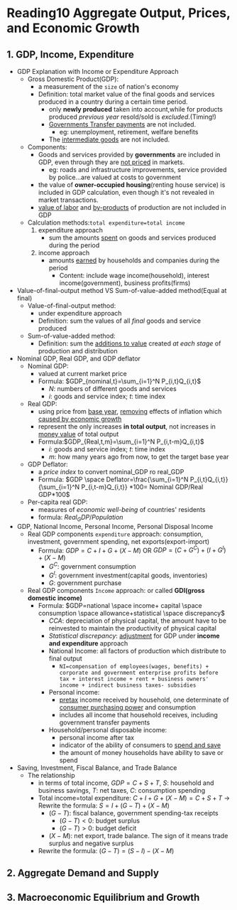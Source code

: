 # Reading10 Aggregate Output, Prices, and Economic Growth

## 1. GDP, Income, Expenditure

- GDP Explanation with Income or Expenditure Approach
  - Gross Domestic Product(GDP):
    - a measurement of the `size` of nation's economy
    - Definition: total market value of the final goods and services produced in a country during a certain time period.
      - only **newly produced** taken into account,while for products produced *previous year* resold/sold is *excluded*.(Timing!)
      - <u>Governments Transfer payments</u> are not included.
        - eg: unemployment, retirement, welfare benefits 
      - The <u>intermediate goods</u> are not included.
  - Components:
    - Goods and services provided by **governments** are included in GDP, even through they are <u>not priced</u> in markets.
      - eg: roads and infrastructure improvements, service provided by police...are valued at costs to government
    - the value of **owner-occupied housing**(renting house service) is included in GDP calculation, even though it's not revealed in market transactions.
    - <u>value of labor</u> and <u>by-products</u> of production are not included in GDP
  - Calculation methods:`total expenditure=total income`
    1. expenditure approach
       - sum the amounts <u>spent</u> on goods and services produced during the period
    2. income approach
       - amounts <u>earned</u> by households and companies during the period
         - Content: include wage income(household), interest income(government), business profits(firms)
- Value-of-final-output method VS Sum-of-value-added method(Equal at final)
  - Value-of-final-output method: 
    - under expenditure approach
    - Definition: sum the values of all *final* goods and service produced
  - Sum-of-value-added method:
    - Definition: sum the <u>additions to value</u> created *at each stage* of production and distribution
- Nominal GDP, Real GDP, and GDP deflator
  - Nominal GDP: 
    - valued at current market price
    - Formula: $GDP_{nominal,t}=\sum_{i=1}^N P_{i,t}Q_{i,t}$
      - $N$: numbers of different goods and services
      - $i$: goods and service index; $t$: time index
  - Real GDP:
    - using price from <u>base year</u>, <u>removing</u> effects of inflation which <u>caused by economic growth</u>
    - represent the only increases **in total output**, not increases in <u>money value</u> of total output
    - Formula:$GDP_{Real,t,m}=\sum_{i=1}^N P_{i,t-m}Q_{i,t}$
      - $i$: goods and service index; $t$: time index
      - $m$: how many years ago from now, to get the target base year
  - GDP Deflator:
    - a *price index* to convert nominal_GDP ro real_GDP
    - Formula: $GDP \space Deflator=\frac{\sum_{i=1}^N P_{i,t}Q_{i,t}}{\sum_{i=1}^N P_{i,t-m}Q_{i,t}} *100= Nominal GDP/Real GDP*100$
  - Per-capita real GDP:
    - measures of *economic well-being* of countries' residents
    - formula: $Real_GDP/Population$
- GDP, National Income, Personal Income, Personal Disposal Income
  - Real GDP components `expenditure` approach: consumption, investment, government spending, net exports(export-import)
    - Formula: $GDP=C+I+G+(X-M)$ OR $GDP=(C+G^C)+(I+G^I)+(X-M)$
      - $G^C$: government consumption
      - $G^I$: government investment(capital goods, inventories)
      - $G$: government purchase
  - Real GDP components `Income` approach: or called **GDI(gross domestic income)**
    - Formula: $GDP=national \space income+ capital \space consumption \space allowance+statistical \space discrepancy$
      - *CCA*: depreciation of physical capital, the amount have to be reinvested to maintain the productivity of physical capital
      - *Statistical discrepancy*: <u>adjustment</u> for GDP under **income and expenditure** approach
      - National Income: all factors of production which distribute to final output
        - `NI=compensation of employees(wages, benefits) + corporate and government enterprise profits before tax + interest income + rent + business owners' income + indirect business taxes- subsidies`
      - Personal income: 
        - <u>pretax</u> income received by household, one determinate of <u>consumer purchasing power</u> and consumption
        - includes all income that household receives, including government transfer payments
      - Household/personal disposable income: 
        - personal income after tax
        - indicator of the ability of consumers to <u>spend and save</u>
        - the amount of money households have ability to save or spend
- Saving, Investment, Fiscal Balance, and Trade Balance
  - The relationship
    - in terms of total income, $GDP=C+S+T$, $S$: household and business savings, $T$: net taxes, $C$: consumption spending
    - Total income=total expenditure: $C+I+G+(X-M)=C+S+T$ -> Rewrite the formula: $S=I+(G-T)+(X-M)$
      - $(G-T)$: fiscal balance, government spending-tax receipts
        - $(G-T)< 0$: budget surplus
        - $(G-T)>0$: budget deficit
      - $(X-M)$: net export, trade balance. The sign of it means trade surplus and negative surplus
    - Rewrite the formula: $(G-T)=(S-I)-(X-M)$

## 2. Aggregate Demand and Supply


## 3. Macroeconomic Equilibrium and Growth



